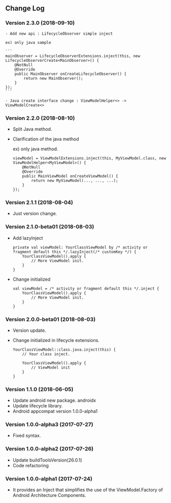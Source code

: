 ## Change Log

### Version 2.3.0 (2018-09-10)
    - Add new api : LifecycleObserver simple inject

    ex) only java sample

    ```
    mainObserver = LifecycleObserverExtensions.inject(this, new LifecycleObserverCreate<MainObserver>() {
        @NotNull
        @Override
        public MainObserver onCreateLifecycleObserver() {
            return new MainObserver();
        }
    });
    ```

    - Java create interface change : ViewModelHelper<> -> ViewModelCreate<>


### Version 2.2.0 (2018-08-10)

- Split Java method.
- Clarification of the java method

  ex) only java method.

  ```
  viewModel = ViewModelExtensions.inject(this, MyViewModel.class, new ViewModelHelper<MyViewModel>() {
      @NotNull
      @Override
      public MainViewModel onCreateViewModel() {
          return new MyViewModel(..., ..., ...);
      }
  });
  ```


### Version 2.1.1 (2018-08-04)

- Just version change.


### Version 2.1.0-beta01 (2018-08-03)

- Add lazyInject

    ```
    private val viewModel: YourClassViewModel by /* activity or fragment default this */.lazyInject(/* customKey */) {
        YourClassViewModel().apply {
            // More ViewModel init.
        }
    }
    ```

- Change initialized

    ```
    val viewModel = /* activity or fragment default this */.inject {
        YourClassViewModel().apply {
            // More ViewModel init.
        }
    }
    ```


### Version 2.0.0-beta01 (2018-08-03)

- Version update.
- Change initialized in lifecycle extensions.

    ```
    YourClassViewModel::class.java.inject(this) {
        // Your class inject.

        YourClassViewModel().apply {
            // ViewModel init
        }
    }
    ```


### Version 1.1.0 (2018-06-05)

- Update android new package. androidx
- Update lifecycle library.
- Android appcompat version 1.0.0-alpha1


### Version 1.0.0-alpha3 (2017-07-27)

- Fixed syntax.


### Version 1.0.0-alpha2 (2017-07-26)

- Update buildToolsVersion(26.0.1)
- Code refactoring


### Version 1.0.0-alpha1 (2017-07-24)

- It provides an Inject that simplifies the use of the ViewModel.Factory of Android Architecture Components.